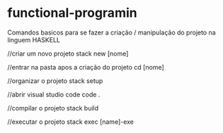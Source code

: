 # functional-programin

Comandos basicos para se fazer a criação / manipulação do projeto na linguem HASKELL 

//criar um novo projeto
stack new [nome]

//entrar na pasta  apos a criação do projeto
cd [nome]

//organizar o projeto
stack setup

//abrir visual studio code
code .

//compilar o projeto
stack build

//executar o projeto
stack exec [name]-exe 
